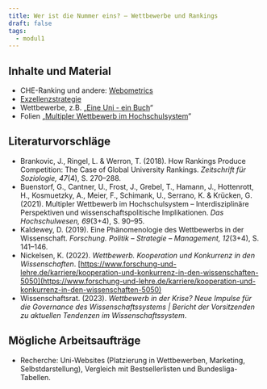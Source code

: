 ```yaml
---
title: Wer ist die Nummer eins? – Wettbewerbe und Rankings
draft: false
tags:
  - modul1
---
```


## Inhalte und Material

- CHE-Ranking und andere: [Webometrics](https://webometrics.info/en) 
- [Exzellenzstrategie](https://www.bmbf.de/bmbf/de/forschung/das-wissenschaftssystem/die-exzellenzstrategie/die-exzellenzstrategie_node.html)
- Wettbewerbe, z.B. „[Eine Uni - ein Buch](https://www.stifterverband.org/eine-uni-ein-buch)“
- Folien „[Multipler Wettbewerb im Hochschulsystem](https://www.ihf.bayern.de/fileadmin/user_upload/IHF/Veranstaltungen/Hochschulforschung_im_Dialog/Kr%C3%BCcken_IHF_Multipler_Wettbewerb_im_Hochschulsystem_09112021.pdf)”

## Literaturvorschläge

- Brankovic, J., Ringel, L. & Werron, T. (2018). How Rankings Produce Competition: The Case of Global University Rankings. _Zeitschrift für Soziologie, 47_(4), S. 270–288.
- Buenstorf, G., Cantner, U., Frost, J., Grebel, T., Hamann, J., Hottenrott, H., Kosmuetzky, A., Meier, F., Schimank, U., Serrano, K. & Krücken, G. (2021). Multipler Wettbewerb im Hochschulsystem – Interdisziplinäre Perspektiven und wissenschaftspolitische Implikationen. _Das Hochschulwesen, 69_(3+4), S. 90–95.
- Kaldewey, D. (2019). Eine Phänomenologie des Wettbewerbs in der Wissenschaft. _Forschung. Politik – Strategie – Management, 12_(3+4), S. 141–146.
- Nickelsen, K. (2022). _Wettbewerb. Kooperation und Konkurrenz in den Wissenschaften_. [https://www.forschung-und-lehre.de/karriere/kooperation-und-konkurrenz-in-den-wissenschaften-5050](https://www.forschung-und-lehre.de/karriere/kooperation-und-konkurrenz-in-den-wissenschaften-5050)
- Wissenschaftsrat. (2023). _Wettbewerb in der Krise? Neue Impulse für die Governance des Wissenschaftssystems | Bericht der Vorsitzenden zu aktuellen Tendenzen im Wissenschaftssystem_.

## Mögliche Arbeitsaufträge

- Recherche: Uni-Websites (Platzierung in Wettbewerben, Marketing, Selbstdarstellung), Vergleich mit Bestsellerlisten und Bundesliga-Tabellen.